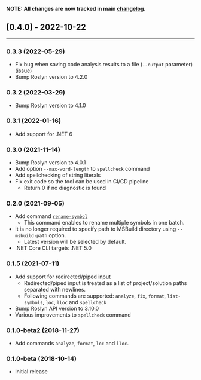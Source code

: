 **NOTE: All changes are now tracked in main [changelog](../../ChangeLog.md).**

## [0.4.0] - 2022-10-22

-----

### 0.3.3 (2022-05-29)

* Fix bug when saving code analysis results to a file (`--output` parameter) ([issue](https://github.com/JosefPihrt/Roslynator/issues/897))
* Bump Roslyn version to 4.2.0

### 0.3.2 (2022-03-29)

* Bump Roslyn version to 4.1.0

### 0.3.1 (2022-01-16)

* Add support for .NET 6

### 0.3.0 (2021-11-14)

* Bump Roslyn version to 4.0.1
* Add option `--max-word-length` to `spellcheck` command
* Add spellchecking of string literals
* Fix exit code so the tool can be used in CI/CD pipeline
  * Return 0 if no diagnostic is found

### 0.2.0 (2021-09-05)

* Add command [`rename-symbol`](https://github.com/JosefPihrt/Roslynator/blob/main/docs/cli/rename-symbol-command.md)
  * This command enables to rename multiple symbols in one batch.
* It is no longer required to specify path to MSBuild directory using `--msbuild-path` option.
  * Latest version will be selected by default.
* .NET Core CLI targets .NET 5.0

### 0.1.5 (2021-07-11)

* Add support for redirected/piped input
  * Redirected/piped input is treated as a list of project/solution paths separated with newlines.
  * Following commands are supported: `analyze`, `fix`, `format`, `list-symbols`, `loc`, `lloc` and `spellcheck`
* Bump Roslyn API version to 3.10.0
* Various improvements to `spellcheck` command

### 0.1.0-beta2 (2018-11-27)

* Add commands `analyze`, `format`, `loc` and `lloc`.

### 0.1.0-beta (2018-10-14)

* Initial release
